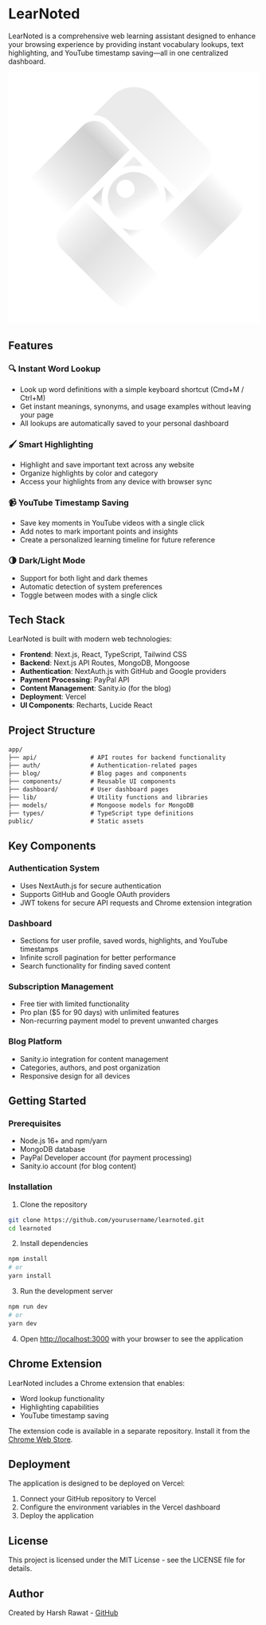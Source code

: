 # LearNoted

LearNoted is a comprehensive web learning assistant designed to enhance your browsing experience by providing instant vocabulary lookups, text highlighting, and YouTube timestamp saving—all in one centralized dashboard.

![LearNoted Logo](public/learnoted-logo-white.svg)

## Features

### 🔍 Instant Word Lookup
- Look up word definitions with a simple keyboard shortcut (Cmd+M / Ctrl+M)
- Get instant meanings, synonyms, and usage examples without leaving your page
- All lookups are automatically saved to your personal dashboard

### 🖌️ Smart Highlighting
- Highlight and save important text across any website
- Organize highlights by color and category
- Access your highlights from any device with browser sync

### 📹 YouTube Timestamp Saving
- Save key moments in YouTube videos with a single click
- Add notes to mark important points and insights
- Create a personalized learning timeline for future reference

### 🌗 Dark/Light Mode
- Support for both light and dark themes
- Automatic detection of system preferences
- Toggle between modes with a single click

## Tech Stack

LearNoted is built with modern web technologies:

- **Frontend**: Next.js, React, TypeScript, Tailwind CSS
- **Backend**: Next.js API Routes, MongoDB, Mongoose
- **Authentication**: NextAuth.js with GitHub and Google providers
- **Payment Processing**: PayPal API
- **Content Management**: Sanity.io (for the blog)
- **Deployment**: Vercel
- **UI Components**: Recharts, Lucide React

## Project Structure

```
app/
├── api/               # API routes for backend functionality
├── auth/              # Authentication-related pages
├── blog/              # Blog pages and components
├── components/        # Reusable UI components
├── dashboard/         # User dashboard pages
├── lib/               # Utility functions and libraries
├── models/            # Mongoose models for MongoDB
├── types/             # TypeScript type definitions
public/                # Static assets
```

## Key Components

### Authentication System
- Uses NextAuth.js for secure authentication
- Supports GitHub and Google OAuth providers
- JWT tokens for secure API requests and Chrome extension integration

### Dashboard
- Sections for user profile, saved words, highlights, and YouTube timestamps
- Infinite scroll pagination for better performance
- Search functionality for finding saved content

### Subscription Management
- Free tier with limited functionality
- Pro plan ($5 for 90 days) with unlimited features
- Non-recurring payment model to prevent unwanted charges

### Blog Platform
- Sanity.io integration for content management
- Categories, authors, and post organization
- Responsive design for all devices

## Getting Started

### Prerequisites

- Node.js 16+ and npm/yarn
- MongoDB database
- PayPal Developer account (for payment processing)
- Sanity.io account (for blog content)

### Installation

1. Clone the repository
```bash
git clone https://github.com/yourusername/learnoted.git
cd learnoted
```

2. Install dependencies
```bash
npm install
# or
yarn install
```

3. Run the development server
```bash
npm run dev
# or
yarn dev
```

4. Open [http://localhost:3000](http://localhost:3000) with your browser to see the application

## Chrome Extension

LearNoted includes a Chrome extension that enables:
- Word lookup functionality
- Highlighting capabilities
- YouTube timestamp saving

The extension code is available in a separate repository. Install it from the [Chrome Web Store](https://chromewebstore.google.com/detail/learnoted/pblcjennfkjfaieknemicnjkbplodfnf).

## Deployment

The application is designed to be deployed on Vercel:

1. Connect your GitHub repository to Vercel
2. Configure the environment variables in the Vercel dashboard
3. Deploy the application

## License

This project is licensed under the MIT License - see the LICENSE file for details.

## Author

Created by Harsh Rawat - [GitHub](https://github.com/harshrawat66)
